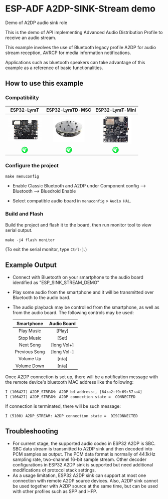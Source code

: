 ESP-ADF A2DP-SINK-Stream demo
=============================

Demo of A2DP audio sink role

This is the demo of API implementing Advanced Audio Distribution Profile to receive an audio stream.

This example involves the use of Bluetooth legacy profile A2DP for audio stream reception, AVRCP for media information notifications.

Applications such as bluetooth speakers can take advantage of this example as a reference of basic functionalities.

## How to use this example

### Compatibility

| ESP32-LyraT | ESP32-LyraTD-MSC | ESP32-LyraT-Mini |
|:-----------:|:----------------:|:----------------:|
| [![alt text](../../../docs/_static/esp32-lyrat-v4.3-side-small.jpg "ESP32-LyraT")](https://docs.espressif.com/projects/esp-adf/en/latest/get-started/get-started-esp32-lyrat.html) | [![alt text](../../../docs/_static/esp32-lyratd-msc-v2.2-small.jpg "ESP32-LyraTD-MSC")](https://docs.espressif.com/projects/esp-adf/en/latest/get-started/get-started-esp32-lyratd-msc.html) | [![alt text](../../../docs/_static/esp32-lyrat-mini-v1.2-small.jpg "ESP32-LyraT-Mini")](https://docs.espressif.com/projects/esp-adf/en/latest/get-started/get-started-esp32-lyrat-mini.html) |
| ![alt text](../../../docs/_static/yes-button.png "Compatible") | ![alt text](../../../docs/_static/yes-button.png "Compatible") | ![alt text](../../../docs/_static/yes-button.png "Compatible") |


### Configure the project

```
make menuconfig
```

* Enable Classic Bluetooth and A2DP under Component config --> Bluetooth --> Bluedroid Enable

* Select compatible audio board in `menuconfig` > `Audio HAL`.


### Build and Flash

Build the project and flash it to the board, then run monitor tool to view serial output.

```
make -j4 flash monitor
```

(To exit the serial monitor, type ``Ctrl-]``.)

## Example Output

- Connect with Bluetooth on your smartphone to the audio board identified as "ESP_SINK_STREAM_DEMO"
- Play some audio from the smartphone and it will be transmitted over Bluetooth to the audio bard.
- The audio playback may be controlled from the smartphone, as well as from the audio board. The following controls may be used:

    |   Smartphone   | Audio Board |
    |:--------------:|:-----------:|
    |   Play Music   |    [Play]   |
    |   Stop Music   |    [Set]    |
    |   Next Song    | [long Vol+] |
    | Previous Song  | [long Vol-] |
    |   Volume Up    |    [n/a]    |
    |  Volume Down   |    [n/a]    |

Once A2DP connection is set up, there will be a notification message with the remote device's bluetooth MAC address like the following:

```
I (106427) A2DP_STREAM: A2DP bd address:, [64:a2:f9:69:57:a4]
I (106427) A2DP_STREAM: A2DP connection state =  CONNECTED
```

If connection is terminated, there will be such message:

```
I (5100) A2DP_STREAM: A2DP connection state =  DISCONNECTED
```


## Troubleshooting
* For current stage, the supported audio codec in ESP32 A2DP is SBC. SBC data stream is transmitted to A2DP sink and then decoded into PCM samples as output. The PCM data format is normally of 44.1kHz sampling rate, two-channel 16-bit sample stream. Other decoder configurations in ESP32 A2DP sink is supported but need additional modifications of protocol stack settings.
* As a usage limitation, ESP32 A2DP sink can support at most one connection with remote A2DP source devices. Also, A2DP sink cannot be used together with A2DP source at the same time, but can be used with other profiles such as SPP and HFP.